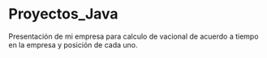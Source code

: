 # Proyectos_Java
Presentación de mi empresa para calculo de vacional de acuerdo a tiempo en la empresa y posición de cada uno.
